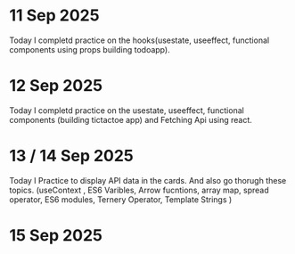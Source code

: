 # 11 Sep 2025
Today I completd practice on the hooks(usestate, useeffect, functional components using props building todoapp).
# 12 Sep 2025
Today I completd practice on the usestate, useeffect, functional components (building tictactoe app) and Fetching Api using react.
# 13 / 14 Sep 2025
Today I Practice to display API data in the cards. And also go thorugh these topics. (useContext , ES6 Varibles, Arrow fucntions,  array map, spread operator,  ES6 modules, Ternery Operator, Template Strings )
# 15 Sep 2025
